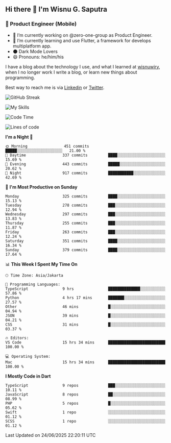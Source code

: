 ## Hi there 👋 I'm Wisnu G. Saputra

### :mobile_phone_off: Product Engineer (Mobile)

- 🔭 I’m currently working on @zero-one-group as Product Engineer.
- 🌱 I’m currently learning and use Flutter, a framework for develops multiplatform app.
- 🌑 Dark Mode Lovers
- 😄 Pronouns: he/him/his

I have a blog about the technology I use, and what I learned at [wisnuwiry](https://wisnuwiry.space/), when I no longer work I write a blog, or learn new things about programming.

Best way to reach me is via [Linkedin](https://www.linkedin.com/in/wisnu-saputra/) or [Twitter](https://twitter.com/wisnuwiry).

![GitHub Streak](https://streak-stats.demolab.com?user=wisnuwiry&theme=dark&hide_border=true)

![My Skills](https://skillicons.dev/icons?i=dart,flutter,kotlin,swift,go,js,css,neovim,git,linux&perline=5)

<!--START_SECTION:waka-->
![Code Time](http://img.shields.io/badge/Code%20Time-1%2C956%20hrs%202%20mins-blue)

![Lines of code](https://img.shields.io/badge/From%20Hello%20World%20I%27ve%20Written-2.6%20million%20lines%20of%20code-blue)

**I'm a Night 🦉** 

```text
🌞 Morning                451 commits         █████░░░░░░░░░░░░░░░░░░░░   21.00 % 
🌆 Daytime                337 commits         ████░░░░░░░░░░░░░░░░░░░░░   15.69 % 
🌃 Evening                443 commits         █████░░░░░░░░░░░░░░░░░░░░   20.62 % 
🌙 Night                  917 commits         ███████████░░░░░░░░░░░░░░   42.69 % 
```
📅 **I'm Most Productive on Sunday** 

```text
Monday                   325 commits         ████░░░░░░░░░░░░░░░░░░░░░   15.13 % 
Tuesday                  278 commits         ███░░░░░░░░░░░░░░░░░░░░░░   12.94 % 
Wednesday                297 commits         ███░░░░░░░░░░░░░░░░░░░░░░   13.83 % 
Thursday                 255 commits         ███░░░░░░░░░░░░░░░░░░░░░░   11.87 % 
Friday                   263 commits         ███░░░░░░░░░░░░░░░░░░░░░░   12.24 % 
Saturday                 351 commits         ████░░░░░░░░░░░░░░░░░░░░░   16.34 % 
Sunday                   379 commits         ████░░░░░░░░░░░░░░░░░░░░░   17.64 % 
```


📊 **This Week I Spent My Time On** 

```text
🕑︎ Time Zone: Asia/Jakarta

💬 Programming Languages: 
TypeScript               9 hrs               ██████████████░░░░░░░░░░░   57.86 % 
Python                   4 hrs 17 mins       ███████░░░░░░░░░░░░░░░░░░   27.57 % 
Other                    46 mins             █░░░░░░░░░░░░░░░░░░░░░░░░   04.94 % 
JSON                     39 mins             █░░░░░░░░░░░░░░░░░░░░░░░░   04.21 % 
CSS                      31 mins             █░░░░░░░░░░░░░░░░░░░░░░░░   03.37 % 

🔥 Editors: 
VS Code                  15 hrs 34 mins      █████████████████████████   100.00 % 

💻 Operating System: 
Mac                      15 hrs 34 mins      █████████████████████████   100.00 % 
```

**I Mostly Code in Dart** 

```text
TypeScript               9 repos             ███░░░░░░░░░░░░░░░░░░░░░░   10.11 % 
JavaScript               8 repos             ██░░░░░░░░░░░░░░░░░░░░░░░   08.99 % 
PHP                      5 repos             █░░░░░░░░░░░░░░░░░░░░░░░░   05.62 % 
Swift                    1 repo              ░░░░░░░░░░░░░░░░░░░░░░░░░   01.12 % 
SCSS                     1 repo              ░░░░░░░░░░░░░░░░░░░░░░░░░   01.12 % 
```




 Last Updated on 24/06/2025 22:20:11 UTC
<!--END_SECTION:waka-->

